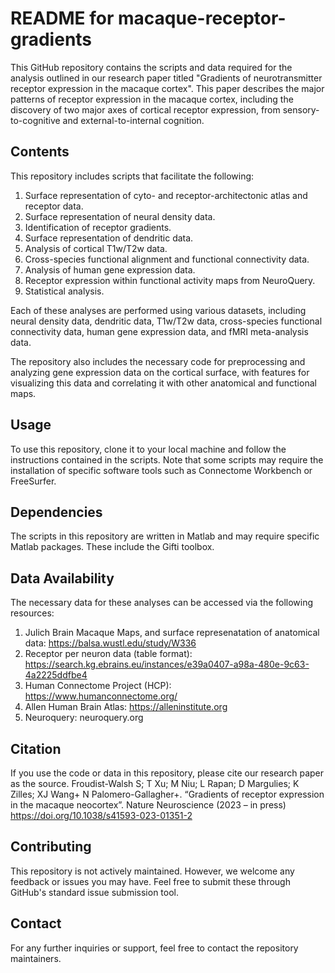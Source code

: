 # README for macaque-receptor-gradients


This GitHub repository contains the scripts and data required for the analysis outlined in our research paper titled 
"Gradients of neurotransmitter receptor expression in the macaque cortex". 
This paper describes the major patterns of receptor expression in the macaque cortex, including the discovery of two major axes of cortical receptor expression, from sensory-to-cognitive and external-to-internal cognition.

## Contents

This repository includes scripts that facilitate the following:

1. Surface representation of cyto- and receptor-architectonic atlas and receptor data.
2. Surface representation of neural density data.
3. Identification of receptor gradients.
4. Surface representation of dendritic data.
5. Analysis of cortical T1w/T2w data.
6. Cross-species functional alignment and functional connectivity data.
7. Analysis of human gene expression data.
8. Receptor expression within functional activity maps from NeuroQuery.
9. Statistical analysis.

Each of these analyses are performed using various datasets, including neural density data, dendritic data, T1w/T2w data, cross-species functional connectivity data, human gene expression data, and fMRI meta-analysis data.

The repository also includes the necessary code for preprocessing and analyzing gene expression data on the cortical surface, with features for visualizing this data and correlating it with other anatomical and functional maps.

## Usage

To use this repository, clone it to your local machine and follow the instructions contained in the scripts. Note that some scripts may require the installation of specific software tools such as Connectome Workbench or FreeSurfer.

## Dependencies

The scripts in this repository are written in Matlab and may require specific Matlab packages. These include the Gifti toolbox.

## Data Availability

The necessary data for these analyses can be accessed via the following resources:

1. Julich Brain Macaque Maps, and surface represenatation of anatomical data: https://balsa.wustl.edu/study/W336
2. Receptor per neuron data (table format): https://search.kg.ebrains.eu/instances/e39a0407-a98a-480e-9c63-4a2225ddfbe4
3. Human Connectome Project (HCP): https://www.humanconnectome.org/
4. Allen Human Brain Atlas: https://alleninstitute.org
5. Neuroquery: neuroquery.org


## Citation

If you use the code or data in this repository, please cite our research paper as the source.
Froudist-Walsh S; T Xu; M Niu; L Rapan; D Margulies; K Zilles; XJ Wang+ N Palomero-Gallagher+. “Gradients of receptor expression in the macaque neocortex”. Nature Neuroscience (2023 – in press) https://doi.org/10.1038/s41593-023-01351-2

## Contributing

This repository is not actively maintained. However, we welcome any feedback or issues you may have. Feel free to submit these through GitHub's standard issue submission tool.

## Contact

For any further inquiries or support, feel free to contact the repository maintainers.
